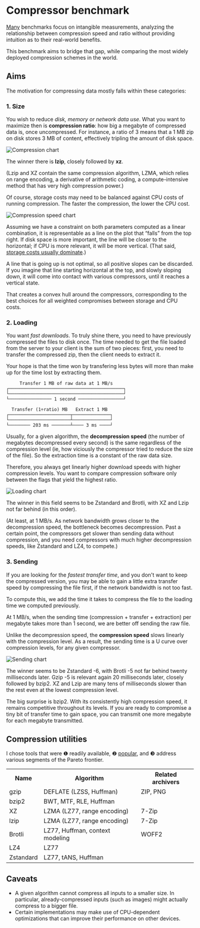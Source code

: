 # Compressor benchmark

[Many][zstd benchmark] benchmarks focus on intangible measurements, analyzing the relationship
between compression speed and ratio without providing intuition as to their
real-world benefits.

This benchmark aims to bridge that gap, while comparing the most widely deployed
compression schemes in the world.

## Aims

The motivation for compressing data mostly falls within these categories:

### 1. Size

You wish to reduce *disk, memory or network data use*. What you want to maximize
then is **compression ratio**: how big a megabyte of compressed data is, once
uncompressed. For instance, a ratio of 3 means that a 1 MB zip on disk stores 3
MB of content, effectively tripling the amount of disk space.

![Compression chart](./plots/compression.svg)

The winner there is **lzip**, closely followed by **xz**.

(Lzip and XZ contain the same compression algorithm, LZMA, which relies on
range encoding, a derivative of arithmetic coding, a compute-intensive method
that has very high compression power.)

Of course, storage costs may need to be balanced against CPU costs of running
compression. The faster the compression, the lower the CPU cost.

![Compression speed chart](./plots/compression-speed.svg)

Assuming we have a constraint on both parameters computed as a linear
combination, it is representable as a line on the plot that “falls” from the top
right. If disk space is more important, the line will be closer to the
horizontal; if CPU is more relevant, it will be more vertical.
(That said, [storage costs usually dominate][jdlm].)

A line that is going up is not optimal, so all positive slopes can be discarded.
If you imagine that line starting horizontal at the top, and slowly sloping
down, it will come into contact with various compressors, until it reaches a
vertical state.

That creates a convex hull around the compressors, corresponding to the best
choices for all weighted compromises between storage and CPU costs.

### 2. Loading

You want *fast downloads*. To truly shine there, you need to have previously
compressed the files to disk once. The time needed to get the file loaded from
the server to your client is the sum of two pieces: first, you need to
transfer the compressed zip, then the client needs to extract it.

Your hope is that the time won by transfering less bytes will more than make up
for the time lost by extracting them.

         Transfer 1 MB of raw data at 1 MB/s
    ┌───────────────────────────────────────────┐
    └───────────────────────────────────────────┘
    └──────────────── 1 second ─────────────────┘

      Transfer (1÷ratio) MB   Extract 1 MB
    ┌───────────────────────┬──────────────┐
    └───────────────────────┴──────────────┘
    └──────── 203 ms ───────┴──── 3 ms ────┘

Usually, for a given algorithm, the **decompression speed** (the number of
megabytes decompressed every second) is the same regardless of the compression
level (ie, how viciously the compressor tried to reduce the size of the file).
So the extraction time is a constant of the raw data size.

Therefore, you always get linearly higher download speeds with higher
compression levels. You want to compare compression software only between the
flags that yield the highest ratio.

![Loading chart](./plots/loading.svg)

The winner in this field seems to be Zstandard and Brotli, with XZ and Lzip not
far behind (in this order).

(At least, at 1 MB/s. As network bandwidth grows closer to the decompression
speed, the bottleneck becomes decompression. Past a certain point, the
compressors get slower than sending data without compression, and you need
compressors with much higher decompression speeds, like Zstandard and LZ4, to
compete.)

### 3. Sending

If you are looking for the *fastest transfer time*, and you don't want to keep
the compressed version, you may be able to gain a little extra transfer speed by
compressing the file first, if the network bandwidth is not too fast.

To compute this, we add the time it takes to compress the file to the loading
time we computed previously.

At 1 MB/s, when the sending time (compression + transfer + extraction) per
megabyte takes more than 1 second, we are better off sending the raw file.

Unlike the decompression speed, the **compression speed** slows linearly with
the compression level. As a result, the sending time is a U curve over
compression levels, for any given compressor.

![Sending chart](./plots/sending.svg)

The winner seems to be Zstandard -6, with Brotli -5 not far behind twenty
milliseconds later. Gzip -5 is relevant again 20 milliseconds later, closely
followed by bzip2. XZ and Lzip are many tens of milliseconds slower than the
rest even at the lowest compression level.

The big surprise is bzip2. With its consistently high compression speed, it
remains competitive throughout its levels. If you are ready to compromise
a tiny bit of transfer time to gain space, you can transmit one more megabyte
for each megabyte transmitted.

## Compression utilities

I chose tools that were ❶ readily available, ❷ [popular][Google Trends], and ❸
address various segments of the Pareto frontier.

<table>
  <tr><th> Name     <th> Algorithm                   <th> Related archivers
  <tr><td> gzip     <td> DEFLATE (LZSS, Huffman)     <td> ZIP, PNG
  <tr><td> bzip2    <td> BWT, MTF, RLE, Huffman      <td>
  <tr><td> XZ       <td> LZMA (LZ77, range encoding) <td> 7-Zip
  <tr><td> lzip     <td> LZMA (LZ77, range encoding) <td> 7-Zip
  <tr><td> Brotli   <td> LZ77, Huffman, context modeling <td> WOFF2
  <tr><td> LZ4      <td> LZ77                        <td>
  <tr><td> Zstandard<td> LZ77, tANS, Huffman         <td>
</table>

## Caveats

- A given algorithm cannot compress all inputs to a smaller size. In particular,
  already-compressed inputs (such as images) might actually compress to a bigger
  file.
- Certain implementations may make use of CPU-dependent optimizations that can
  improve their performance on other devices.

[zstd benchmark]: https://raw.githubusercontent.com/facebook/zstd/master/doc/images/DCspeed5.png
[jdlm]: https://jdlm.info/articles/2017/05/01/compression-pareto-docker-gnuplot.html
[Google Trends]: https://trends.google.com/trends/explore?cat=32&date=today%205-y&q=%2Fm%2F03bzt,%2Fm%2F0hjcb,%2Fm%2F063ynsr,%2Fg%2F11c1p5xyz2,%2Fm%2F011v70tt
